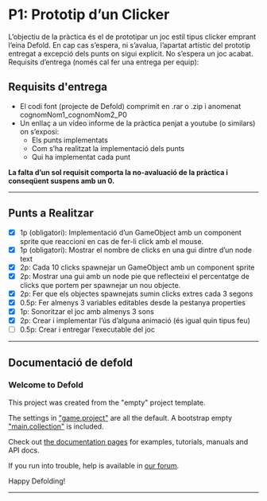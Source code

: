 # P1: Prototip d’un Clicker

L’objectiu de la pràctica és el de prototipar un joc estil tipus clicker emprant l’eina Defold.
En cap cas s’espera, ni s’avalua, l’apartat artístic del prototip entregat a excepció dels punts
on sigui explícit. No s’espera un joc acabat.
Requisits d’entrega (només cal fer una entrega per equip):

## Requisits d'entrega

- El codi font (projecte de Defold) comprimit en .rar o .zip i anomenat cognomNom1_cognomNom2_P0
- Un enllaç a un vídeo informe de la pràctica penjat a youtube (o similars) on s’exposi:
  - Els punts implementats
  - Com s’ha realitzat la implementació dels punts
  - Qui ha implementat cada punt

**La falta d’un sol requisit comporta la no-avaluació de la pràctica i conseqüent suspens amb
  un 0.**

---

## Punts a Realitzar

- [x] 1p (obligatori): Implementació d’un GameObject amb un component sprite que reaccioni en cas de fer-li click amb el mouse.
- [x] 1p (obligatori): Mostrar el nombre de clicks en una gui dintre d’un node text
- [x] 2p: Cada 10 clicks spawnejar un GameObject amb un component sprite
- [x] 2p: Mostrar una gui amb un node pie que reflecteixi el percentatge de clicks que portem per spawnejar un nou objecte.
- [x] 2p: Fer que els objectes spawnejats sumin clicks extres cada 3 segons
- [x] 0.5p: Fer almenys 3 variables editables desde la pestanya properties
- [x] 1p: Sonoritzar el joc amb almenys 3 sons
- [x] 2p: Crear i implementar l’ús d’alguna animació (és igual quin tipus feu)
- [ ] 0.5p: Crear i entregar l’executable del joc

---

## Documentació de defold

### Welcome to Defold

This project was created from the "empty" project template.

The settings in ["game.project"](defold://open?path=/game.project) are all the default. A bootstrap empty ["main.collection"](defold://open?path=/main/main.collection) is included.

Check out [the documentation pages](https://defold.com/learn) for examples, tutorials, manuals and API docs.

If you run into trouble, help is available in [our forum](https://forum.defold.com).

Happy Defolding!

---
